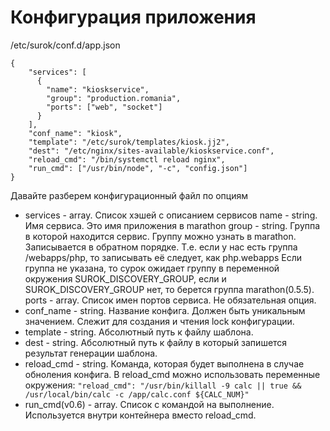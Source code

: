 # Конфигурация приложения

/etc/surok/conf.d/app.json
```
{
    "services": [
      {
        "name": "kioskservice",
        "group": "production.romania",
        "ports": ["web", "socket"]
      }
    ],
    "conf_name": "kiosk",
    "template": "/etc/surok/templates/kiosk.jj2",
    "dest": "/etc/nginx/sites-available/kioskservice.conf",
    "reload_cmd": "/bin/systemctl reload nginx",
    "run_cmd": ["/usr/bin/node", "-c", "config.json"]
}
```

Давайте разберем конфигурационный файл по опциям
* services - array. Список хэшей с описанием сервисов
    name - string. Имя сервиса. Это имя приложения в marathon
    group - string. Группа в которой находится сервис. Группу можно узнать в marathon. Записывается в обратном порядке. Т.е. если у нас есть группа /webapps/php, то записывать её следует, как php.webapps
    Если группа не указана, то сурок ожидает группу в переменной окружения SUROK_DISCOVERY_GROUP, если и SUROK_DISCOVERY_GROUP нет, то берется группа marathon(0.5.5).
    ports - array.  Список имен портов сервиса. Не обязательная опция.
* conf_name - string. Название конфига. Должен быть уникальным значением. Слежит для создания и чтения lock конфигурации.
* template - string. Абсолютный путь к файлу шаблона.
* dest - string. Абсолютный путь к файлу в который запишется результат генерации шаблона.
* reload_cmd - string. Команда, которая будет выполнена в случае обноления конфига.
    В reload_cmd можно использовать переменные окружения:
    ```"reload_cmd": "/usr/bin/killall -9 calc || true && /usr/local/bin/calc -c /app/calc.conf ${CALC_NUM}"```
* run_cmd(v0.6) - array. Список с командой на выполнение. Используется внутри контейнера вместо reload_cmd.
